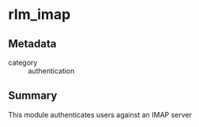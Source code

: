 # rlm_imap
## Metadata
<dl>
  <dt>category</dt><dd>authentication</dd>
</dl>

## Summary
This module authenticates users against an IMAP server
